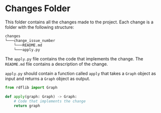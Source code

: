 # Changes Folder

This folder contains all the changes made to the project. Each change is a folder with the following structure:

```bash
changes
└───change_issue_number
    └───README.md
    └───apply.py
```

The `apply.py` file contains the code that implements the change. The `README.md` file contains a description of the change.

`apply.py` should contain a function called `apply` that takes a `Graph` object as input and returns a `Graph` object as output.

```python
from rdflib import Graph
    
def apply(graph: Graph) -> Graph:
    # Code that implements the change
    return graph
```

